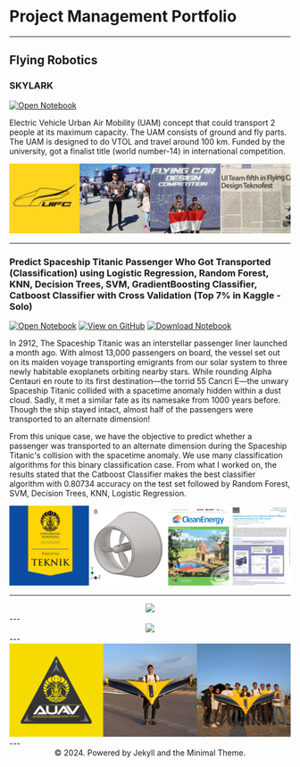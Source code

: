 # Project Management Portfolio
---
## Flying Robotics

### SKYLARK

[![Open Notebook](https://img.shields.io/badge/YouTube-Link-red?logo=Youtube)](https://www.youtube.com/watch?v=VLSD3ZfsFUg)

Electric Vehicle Urban Air Mobility (UAM) concept that could transport 2 people at its maximum capacity. The UAM consists of ground and fly parts. The UAM is designed to do VTOL and travel around 100 km. Funded by the university, got a finalist title (world number-14) in international competition.

<center><img src="images/imgonline-com-ua-twotoone-mfkZiS7I7j0.jpg"/></center>

---
### Predict Spaceship Titanic Passenger Who Got Transported (Classification) using Logistic Regression, Random Forest, KNN, Decision Trees, SVM, GradientBoosting Classifier, Catboost Classifier with Cross Validation (Top 7% in Kaggle - Solo)

[![Open Notebook](https://img.shields.io/badge/Jupyter-Open_Notebook-green?logo=Jupyter)](html3/spaceship.html)
[![View on GitHub](https://img.shields.io/badge/GitHub-View_on_GitHub-green?logo=GitHub)](https://github.com/rifqiazhari/rifqiazhari.github.io/blob/main/python/spaceship.ipynb)
[![Download Notebook](https://img.shields.io/badge/Download%20Notebook-8A2BE2)](python/spaceship.ipynb)

In 2912, The Spaceship Titanic was an interstellar passenger liner launched a month ago. With almost 13,000 passengers on board, the vessel set out on its maiden voyage transporting emigrants from our solar system to three newly habitable exoplanets orbiting nearby stars. While rounding Alpha Centauri en route to its first destination—the torrid 55 Cancri E—the unwary Spaceship Titanic collided with a spacetime anomaly hidden within a dust cloud. Sadly, it met a similar fate as its namesake from 1000 years before. Though the ship stayed intact, almost half of the passengers were transported to an alternate dimension!

From this unique case, we have the objective to predict whether a passenger was transported to an alternate dimension during the Spaceship Titanic's collision with the spacetime anomaly. We use many classification algorithms for this binary classification case. From what I worked on, the results stated that the Catboost Classifier makes the best classifier algorithm with 0.80734 accuracy on the test set followed by Random Forest, SVM, Decision Trees, KNN, Logistic Regression.

<div style="text-align: justify"></div>

<center><img src="images/imgonline-com-ua-twotoone-A39GjSZSF1eLlR.jpg"/></center>

---
<center><img src="images/imgonline-com-ua-twotoone-ODLGZgB8h0.jpg"/></center>
---
<center><img src="images/imgonline-com-ua-twotoone-Hyen9gbyDcRb5ysa.jpg"/></center>
---
<center><img src="images/imgonline-com-ua-twotoone-27fPkRtnmMeZ.jpg"/></center>
---

<center>© 2024. Powered by Jekyll and the Minimal Theme.</center>
